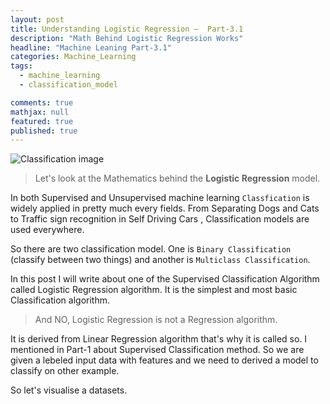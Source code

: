 ```yaml
---
layout: post
title: Understanding Logistic Regression —  Part-3.1
description: "Math Behind Logistic Regression Works"
headline: "Machine Leaning Part-3.1"
categories: Machine_Learning 
tags: 
  - machine_learning
  - classification_model

comments: true
mathjax: null
featured: true
published: true 
---
```


<img class="image-post" src="{{ site.url }}/images/machine_learning/lr2.jpg" alt="Classification image">

> Let's look at the Mathematics behind the **Logistic Regression** model.

In both Supervised and Unsupervised machine learning `Classfication` is widely applied in pretty much every fields. From Separating Dogs and Cats to Traffic sign recognition in Self Driving Cars , Classification models are used everywhere.

So there are two classification model. One is `Binary Classification` (classify between two things) and another is `Multiclass Classification`.

In this post I will write about one of the Supervised Classification Algorithm called Logistic Regression algorithm. It is the simplest and most basic Classification algorithm. 

> And NO, Logistic Regression is not a Regression algorithm.

It is derived from Linear Regression algorithm that's why it is called so. I mentioned in Part-1 about Supervised Classification
method. So we are given a lebeled input data with features and we need to derived a model to classify on other example.

So let's visualise a datasets.  